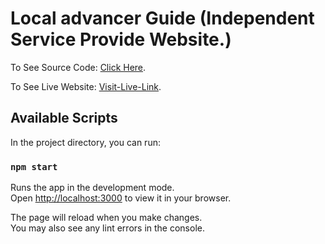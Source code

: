 # Local advancer Guide (Independent Service Provide Website.)

To See Source Code: [Click Here](https://github.com/programming-hero-web-course-4/independent-service-provider-ahmmedrasel-dev).

To See Live Website: [Visit-Live-Link](https://local-advancer-guide.web.app/).

## Available Scripts

In the project directory, you can run:

### `npm start`

Runs the app in the development mode.\
Open [http://localhost:3000](http://localhost:3000) to view it in your browser.

The page will reload when you make changes.\
You may also see any lint errors in the console.
